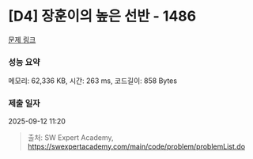 # [D4] 장훈이의 높은 선반 - 1486 

[문제 링크](https://swexpertacademy.com/main/code/problem/problemDetail.do?contestProbId=AV2b7Yf6ABcBBASw) 

### 성능 요약

메모리: 62,336 KB, 시간: 263 ms, 코드길이: 858 Bytes

### 제출 일자

2025-09-12 11:20



> 출처: SW Expert Academy, https://swexpertacademy.com/main/code/problem/problemList.do